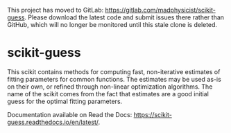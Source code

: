 This project has moved to GitLab: https://gitlab.com/madphysicist/scikit-guess. Please download the latest code and submit issues there rather than GitHub, which will no longer be monitored until this stale clone is deleted.

scikit-guess
============

This scikit contains methods for computing fast, non-iterative estimates of
fitting parameters for common functions. The estimates may be used as-is on
their own, or refined through non-linear optimization algorithms. The name of
the scikit comes from the fact that estimates are a good initial guess for the
optimal fitting parameters.

Documentation available on Read the Docs: https://scikit-guess.readthedocs.io/en/latest/.
